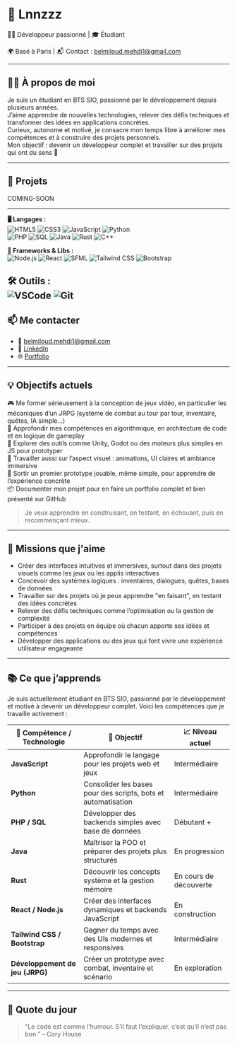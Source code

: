 # 👋 Lnnzzz

🧑‍💻 Développeur passionné | 🎓 Étudiant 

🌍 Basé à Paris | 📬 Contact : belmiloud.mehdi1@gmail.com

---

## 🧑‍💻 À propos de moi

Je suis un étudiant en BTS SIO, passionné par le développement depuis plusieurs années.  
J’aime apprendre de nouvelles technologies, relever des défis techniques et transformer des idées en applications concrètes.  
Curieux, autonome et motivé, je consacre mon temps libre à améliorer mes compétences et à construire des projets personnels.  
Mon objectif : devenir un développeur complet et travailler sur des projets qui ont du sens 🚀

---

## 🚀 Projets

COMING-SOON

---

**🖥️ Langages :**  
![HTML5](https://img.shields.io/badge/-HTML5-black?style=flat-square&logo=html5)  ![CSS3](https://img.shields.io/badge/-CSS3-black?style=flat-square&logo=css3)  ![JavaScript](https://img.shields.io/badge/-JavaScript-black?style=flat-square&logo=javascript)  ![Python](https://img.shields.io/badge/-Python-black?style=flat-square&logo=python)  
![PHP](https://img.shields.io/badge/-PHP-black?style=flat-square&logo=php)  ![SQL](https://img.shields.io/badge/-SQL-black?style=flat-square&logo=mysql)  ![Java](https://img.shields.io/badge/-Java-black?style=flat-square&logo=java)  ![Rust](https://img.shields.io/badge/-Rust-black?style=flat-square&logo=rust) ![C++](https://img.shields.io/badge/-C++-black?style=flat-square&logo=c%2B%2B) 


**🧩 Frameworks & Libs :**  
![Node.js](https://img.shields.io/badge/-Node.js-black?style=flat-square&logo=node.js)  ![React](https://img.shields.io/badge/-React-black?style=flat-square&logo=react) ![SFML](https://img.shields.io/badge/-SFML-black?style=flat-square&logo=sfml) 
![Tailwind CSS](https://img.shields.io/badge/-Tailwind%20CSS-black?style=flat-square&logo=tailwind-css)  ![Bootstrap](https://img.shields.io/badge/-Bootstrap-black?style=flat-square&logo=bootstrap) 

**🛠️ Outils :**  
![VSCode](https://img.shields.io/badge/-VSCode-black?style=flat-square&logo=visual-studio-code)  ![Git](https://img.shields.io/badge/-Git-black?style=flat-square&logo=git)
---

## 📫 Me contacter

- 📧 [belmiloud.mehdi1@gmail.com](belmiloud.mehdi1@gmail.com)  
- 💼 [LinkedIn](https://fr.linkedin.com/in/mehdi-belmiloud-9656b9356)  
- 🌐 [Portfolio]()

---

## 💡 Objectifs actuels

🎮 Me former sérieusement à la conception de jeux vidéo, en particulier les mécaniques d’un JRPG (système de combat au tour par tour, inventaire, quêtes, IA simple…)  
🧠 Approfondir mes compétences en algorithmique, en architecture de code et en logique de gameplay  
🧰 Explorer des outils comme Unity, Godot ou des moteurs plus simples en JS pour prototyper  
🎨 Travailler aussi sur l’aspect visuel : animations, UI claires et ambiance immersive  
🚀 Sortir un premier prototype jouable, même simple, pour apprendre de l’expérience concrète  
📦 Documenter mon projet pour en faire un portfolio complet et bien présenté sur GitHub

> Je veux apprendre en construisant, en testant, en échouant, puis en recommençant mieux.

---

## 🎯 Missions que j'aime

- Créer des interfaces intuitives et immersives, surtout dans des projets visuels comme les jeux ou les applis interactives  
- Concevoir des systèmes logiques : inventaires, dialogues, quêtes, bases de données  
- Travailler sur des projets où je peux apprendre "en faisant", en testant des idées concrètes  
- Relever des défis techniques comme l’optimisation ou la gestion de complexité  
- Participer à des projets en équipe où chacun apporte ses idées et compétences  
- Développer des applications ou des jeux qui font vivre une expérience utilisateur engageante
  
---

## 📚 Ce que j’apprends

Je suis actuellement étudiant en BTS SIO, passionné par le développement et motivé à devenir un développeur complet. Voici les compétences que je travaille activement :

| 🧠 Compétence / Technologie         | 🎯 Objectif                                                  | 📈 Niveau actuel       |
|------------------------------------|--------------------------------------------------------------|------------------------|
| **JavaScript**                     | Approfondir le langage pour les projets web et jeux         | Intermédiaire          |
| **Python**                         | Consolider les bases pour des scripts, bots et automatisation | Intermédiaire          |
| **PHP / SQL**                      | Développer des backends simples avec base de données        | Débutant +             |
| **Java**                           | Maîtriser la POO et préparer des projets plus structurés     | En progression         |
| **Rust**                           | Découvrir les concepts système et la gestion mémoire        | En cours de découverte |
| **React / Node.js**                | Créer des interfaces dynamiques et backends JavaScript      | En construction        |
| **Tailwind CSS / Bootstrap**       | Gagner du temps avec des UIs modernes et responsives        | Intermédiaire          |
| **Développement de jeu (JRPG)**    | Créer un prototype avec combat, inventaire et scénario      | En exploration         |

---

## 📅 Quote du jour

> “Le code est comme l’humour. S’il faut l’expliquer, c’est qu’il n’est pas bon.” – Cory House
